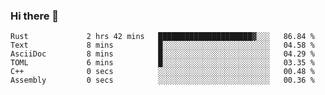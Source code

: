 ### Hi there 👋

<!--
**berkus/berkus** is a ✨ _special_ ✨ repository because its `README.md` (this file) appears on your GitHub profile.

Here are some ideas to get you started:

- 🔭 I’m currently working on ...
- 🌱 I’m currently learning ...
- 👯 I’m looking to collaborate on ...
- 🤔 I’m looking for help with ...
- 💬 Ask me about ...
- 📫 How to reach me: ...
- 😄 Pronouns: ...
- ⚡ Fun fact: ...
-->

<!--START_SECTION:waka-->

```text
Rust             2 hrs 42 mins   █████████████████████▓░░░   86.84 %
Text             8 mins          █░░░░░░░░░░░░░░░░░░░░░░░░   04.58 %
AsciiDoc         8 mins          █░░░░░░░░░░░░░░░░░░░░░░░░   04.29 %
TOML             6 mins          █░░░░░░░░░░░░░░░░░░░░░░░░   03.35 %
C++              0 secs          ░░░░░░░░░░░░░░░░░░░░░░░░░   00.48 %
Assembly         0 secs          ░░░░░░░░░░░░░░░░░░░░░░░░░   00.36 %
```

<!--END_SECTION:waka-->
